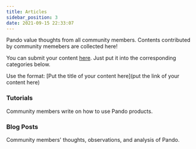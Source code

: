 ```yaml
---
title: Articles
sidebar_position: 3
date: 2021-09-15 22:33:07
---
```


Pando value thoughts from all community members. Contents contributed by community memebers are collected here! 

You can submit your content [here](https://github.com/fox-one/docs.pando.im/tree/master/docs/community/articles.md). Just put it into the corresponding categories below. 

Use the format:
[Put the title of your content here](put the link of your content here)

### Tutorials 

Community members write on how to use Pando products.


### Blog Posts 

Community members' thoughts, observations, and analysis of Pando.